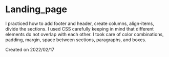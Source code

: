 # Landing_page

I practiced how to add footer and header, create columns, align-items, divide the sections.
I used CSS carefully keeping in mind that different elements do not overlap with each other.
I took care of color combinations, padding, margin, space between sections, paragraphs, and boxes.

Created on 2022/02/17
